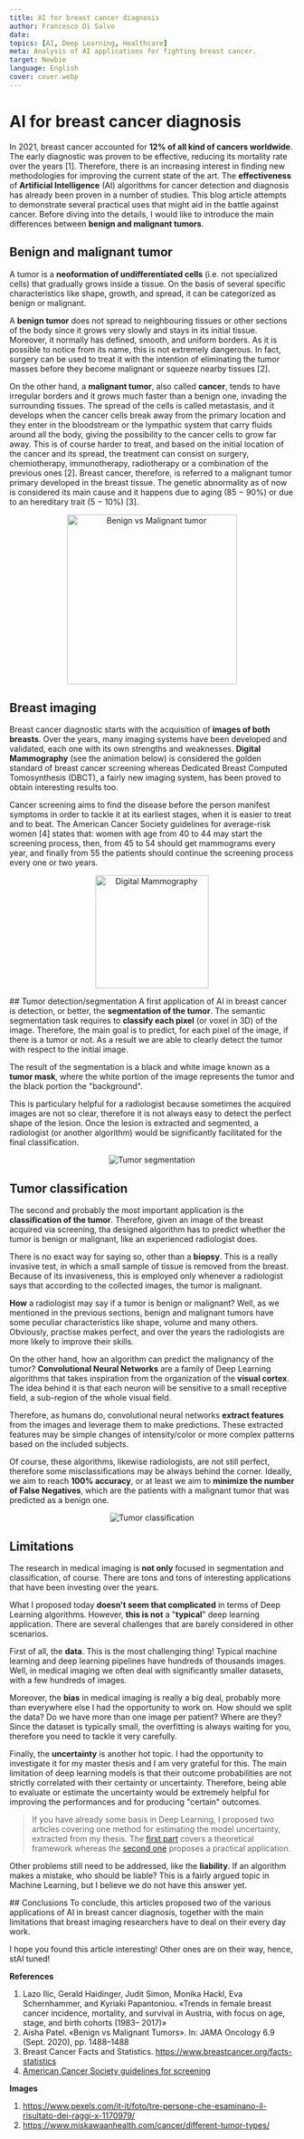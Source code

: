 ```yaml
---
title: AI for breast cancer diagnosis
author: Francesco Di Salvo
date: 
topics: [AI, Deep Learning, Healthcare]
meta: Analysis of AI applications for fighting breast cancer.
target: Newbie
language: English
cover: cover.webp
---
```



# AI for breast cancer diagnosis

In 2021, breast cancer accounted for **12% of all kind of cancers worldwide**. The early diagnostic was proven to be effective, reducing its mortality rate over the years [1]. Therefore, there is an increasing interest in finding new methodologies for improving the current state of the art. The **effectiveness** of **Artificial Intelligence** (AI) algorithms for cancer detection and diagnosis has already been proven in a number of studies. This blog article attempts to demonstrate several practical uses that might aid in the battle against cancer. Before diving into the details, I would like to introduce the main differences between **benign and malignant tumors**. 

## Benign and malignant tumor
A tumor is a **neoformation of undifferentiated cells** (i.e. not specialized cells) that gradually grows inside a tissue. On the basis of several specific characteristics like shape, growth, and spread, it can be categorized as benign or malignant.

A **benign tumor** does not spread to neighbouring tissues or other sections of the body since it grows very slowly and stays in its initial tissue. Moreover, it normally has defined, smooth, and uniform borders. As it is possible to notice from its name, this is not extremely dangerous. In fact, surgery can be used to treat it with the intention of eliminating the tumor masses before they become malignant or squeeze nearby tissues [2].

On the other hand, a **malignant tumor**, also called **cancer**, tends to have irregular borders and it grows much faster than a benign one, invading the surrounding tissues. The spread of the cells is called metastasis, and it develops when the cancer cells break away from the primary location and they enter in the bloodstream or the lympathic system that carry fluids around all the body, giving the possibility to the cancer cells to grow far away. This is of course harder to treat, and based on the initial location of the cancer and its spread, the treatment can consist on surgery, chemiotherapy, immunotherapy, radiotherapy or a combination of the previous ones [2].
Breast cancer, therefore, is referred to a malignant tumor primary developed in the breast tissue. The genetic abnormality as of now is considered its main cause and it happens due to aging (85 − 90%) or due to an hereditary trait (5 − 10%) [3].

<p align="center">
    <img src="./benign-and-malignant.jpeg" alt="Benign vs Malignant tumor" height="300px" width="auto">
</p>

## Breast imaging
Breast cancer diagnostic starts with the acquisition of **images of both breasts**. Over the years, many imaging systems have been developed and validated, each one with its own strengths and weaknesses. **Digital Mammography** (see the animation below) is considered the golden standard of breast cancer screening whereas Dedicated Breast Computed Tomosynthesis (DBCT), a fairly new imaging system, has been proved to obtain interesting results too.

Cancer screening aims to find the disease before the person manifest symptoms in order to tackle it at its earliest stages, when it is easier to treat and to beat. The American Cancer Society guidelines for average-risk women [4] states that: women with age from 40 to 44 may start the screening process, then, from 45 to 54 should get mammograms every year, and finally from 55 the patients should continue the screening process every one or two years.

<p align="center">
    <img src="./mammography.gif" alt="Digital Mammography" height="200px" width="auto">
</p>



## Tumor detection/segmentation
A first application of AI in breast cancer is detection, or better, the **segmentation of the tumor**. The semantic segmentation task requires to **classify each pixel** (or voxel in 3D) of the image. Therefore, the main goal is to predict, for each pixel of the image, if there is a tumor or not. As a result we are able to clearly detect the tumor with respect to the initial image.

The result of the segmentation is a black and white image known as a **tumor mask**, where the white portion of the image represents the tumor and the black portion the "background".

This is particulary helpful for a radiologist because sometimes the acquired images are not so clear, therefore it is not always easy to detect the perfect shape of the lesion. Once the lesion is extracted and segmented, a radiologist (or another algorithm) would be significantly facilitated for the final classification.

<p align="center">
    <img src="./TumorSegmentation.png" alt="Tumor segmentation" height="auto" width="auto">
</p>


## Tumor classification
The second and probably the most important application is the **classification of the tumor**. Therefore, given an image of the breast acquired via screening, tha designed algorithm has to predict whether the tumor is benign or malignant, like an experienced radiologist does. 

There is no exact way for saying so, other than a **biopsy**. This is a really invasive test, in which a small sample of tissue is removed from the breast. Because of its invasiveness, this is employed only whenever a radiologist says that according to the collected images, the tumor is malignant.

**How** a radiologist may say if a tumor is benign or malignant? Well, as we mentioned in the previous sections, benign and malignant tumors have some peculiar characteristics like shape, volume and many others. Obviously, practise makes perfect, and over the years the radiologists are more likely to improve their skills. 

On the other hand, how an algorithm can predict the malignancy of the tumor? **Convolutional Neural Networks** are a family of Deep Learning algorithms that takes inspiration from the organization of the **visual cortex**. The idea behind it is that each neuron will be sensitive to a small receptive field, a sub-region of the whole visual field. 

Therefore, as humans do, convolutional neural networks **extract features** from the images and leverage them to make predictions. These extracted features may be simple changes of intensity/color or more complex patterns based on the included subjects. 

Of course, these algorithms, likewise radiologists, are not still perfect, therefore some misclassifications may be always behind the corner. Ideally, we aim to reach **100% accuracy**, or at least we aim to **minimize the number of False Negatives**, which are the patients with a malignant tumor that was predicted as a benign one. 

<p align="center">
    <img src="./TumorClassification.png" alt="Tumor classification" height="auto" width="auto">
</p>


## Limitations
The research in medical imaging is **not only** focused in segmentation and classification, of course. There are tons and tons of interesting applications that have been investing over the years.

What I proposed today **doesn't seem that complicated** in terms of Deep Learning algorithms. However, **this is not** a "**typical**" deep learning application. There are several challenges that are barely considered in other scenarios.

First of all, the **data**. This is the most challenging thing! Typical machine learning and deep learning pipelines have hundreds of thousands images. Well, in medical imaging we often deal with significantly smaller datasets, with a few hundreds of images. 

Moreover, the **bias** in medical imaging is really a big deal, probably more than everywhere else I had the opportunity to work on. How should we split the data? Do we have more than one image per patient? Where are they? Since the dataset is typically small, the overfitting is always waiting for you, therefore you need to tackle it very carefully.

Finally, the **uncertainty** is another hot topic. I had the opportunity to investigate it for my master thesis and I am very grateful for this. The main limitation of deep learning models is that their outcome probabilities are not strictly correlated with their certainty or uncertainty. Therefore, being able to evaluate or estimate the uncertainty would be extremely helpful for improving the performances and for producing "certain" outcomes. 

> If you have already some basis in Deep Learning, I proposed two articles covering one method for estimating the model uncertainty, extracted from my thesis. The [first part](./../model-uncertainty-through-monte-carlo-dropout-pt1/Model%20uncertainty%20through%20Monte%20Carlo%20dropout%20-%20PT1.md) covers a theoretical framework whereas the [second one](./../model-uncertainty-through-monte-carlo-dropout-pt2/Model%20uncertainty%20through%20Monte%20Carlo%20dropout%20-%20PT2.md) proposes a practical application.

Other problems still need to be addressed, like the **liability**. If an algorithm makes a mistake, who should be liable? This is a fairly argued topic in Machine Learning, but I believe we do not have this answer yet. 

## Conclusions
To conclude, this articles proposed two of the various applications of AI in breast cancer diagnosis, together with the main limitations that breast imaging researchers have to deal on their every day work. 

I hope you found this article interesting! Other ones are on their way, hence, stAI tuned! 



**References**
1. Lazo Ilic, Gerald Haidinger, Judit Simon, Monika Hackl, Eva Schernhammer, and Kyriaki Papantoniou. «Trends in female breast cancer incidence, mortality, and survival in Austria, with focus on age, stage, and birth cohorts (1983– 2017)»
2. Aisha Patel. «Benign vs Malignant Tumors». In: JAMA Oncology 6.9 (Sept. 2020), pp. 1488–1488
3. Breast Cancer Facts and Statistics. https://www.breastcancer.org/facts-statistics
4. [American Cancer Society guidelines for screening](https://www.cancer.org/healthy/find-cancer-early/american-cancer-society-guidelines-for-the-early-detection-of-cancer.html)

**Images**
1. https://www.pexels.com/it-it/foto/tre-persone-che-esaminano-il-risultato-dei-raggi-x-1170979/
2. https://www.miskawaanhealth.com/cancer/different-tumor-types/